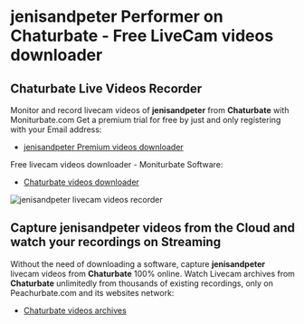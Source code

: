 # jenisandpeter Performer on Chaturbate - Free LiveCam videos downloader

## Chaturbate Live Videos Recorder

Monitor and record livecam videos of **jenisandpeter** from **Chaturbate** with Moniturbate.com
Get a premium trial for free by just and only registering with your Email address:
* [jenisandpeter Premium videos downloader](https://moniturbate.com/request-demo-licence-key.html)

Free livecam videos downloader - Moniturbate Software:
* [Chaturbate videos downloader](https://moniturbate.com/moniturbate-download-software.html)

![jenisandpeter livecam videos recorder](https://peachurnet.com/templates/moniturbate-software.png)


## Capture jenisandpeter videos from the Cloud and watch your recordings on Streaming

Without the need of downloading a software, capture **jenisandpeter** livecam videos from **Chaturbate** 100% online.
Watch Livecam archives from **Chaturbate** unlimitedly from thousands of existing recordings, only on Peachurbate.com and its websites network:
* [Chaturbate videos archives](https://peachurnet.com/)